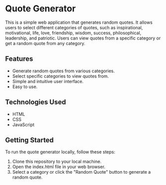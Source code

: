 # Quote Generator

This is a simple web application that generates random quotes. It allows users to select different categories of quotes, such as inspirational, motivational, life, love, friendship, wisdom, success, philosophical, leadership, and patriotic. Users can view quotes from a specific category or get a random quote from any category.

## Features

- Generate random quotes from various categories.
- Select specific categories to view quotes from.
- Simple and intuitive user interface.
- Easy to use.

## Technologies Used

- HTML
- CSS
- JavaScript

## Getting Started

To run the quote generator locally, follow these steps:

1. Clone this repository to your local machine.
2. Open the index.html file in your web browser.
3. Select a category or click the "Random Quote" button to generate a random quote.
